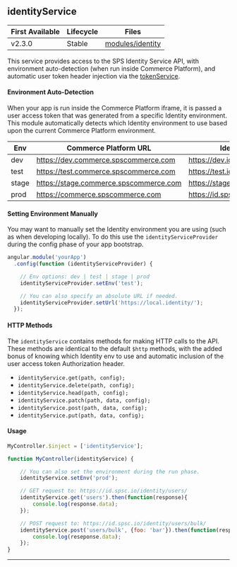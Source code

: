 ## identityService

| First Available 	| Lifecycle     | Files |
|-----------------	|----------     |------ |
| v2.3.0 	        | Stable           | [modules/identity][identityService] 	|

This service provides access to the SPS Identity Service API, with environment auto-detection
(when run inside Commerce Platform), and automatic user token header injection via the
[tokenService](http://localhost:8000/#services-tokenservice).

#### Environment Auto-Detection

When your app is run inside the Commerce Platform iframe, it is passed a user access token that
was generated from a specific Identity environment. This module automatically detects which Identity
environment to use based upon the current Commerce Platform environment.

| Env | Commerce Platform URL | Identity URL |
| --- | --------------------- | ------------ |
| dev | https://dev.commerce.spscommerce.com | https://dev.id.spsc.io/identity/ |
| test | https://test.commerce.spscommerce.com | https://test.id.spsc.io/identity/ |
| stage | https://stage.commerce.spscommerce.com | https://stage.id.spsc.io/identity/ |
| prod | https://commerce.spscommerce.com | https://id.spsc.io/identity/ |

#### Setting Environment Manually

You may want to manually set the Identity environment you are using (such as when developing locally).
To do this use the ```identityServiceProvider``` during the config phase of your app bootstrap.

```javascript
angular.module('yourApp')
  .config(function (identityServiceProvider) {

    // Env options: dev | test | stage | prod
    identityServiceProvider.setEnv('test');

    // You can also specify an absolute URL if needed.
    identityServiceProvider.setUrl('https://local.identity/');
  });
```

#### HTTP Methods

The ```identityService``` contains methods for making HTTP calls to the API.  These methods are
identical to the default ```$http``` methods, with the added bonus of knowing which Identity env
to use and automatic inclusion of the user access token Authorization header.

* ```identityService.get(path, config);```
* ```identityService.delete(path, config);```
* ```identityService.head(path, config);```
* ```identityService.patch(path, data, config);```
* ```identityService.post(path, data, config);```
* ```identityService.put(path, data, config);```

#### Usage

```javascript
MyController.$inject = ['identityService'];

function MyController(identityService) {

    // You can also set the environment during the run phase.
    identityService.setEnv('prod');

    // GET request to: https://id.spsc.io/identity/users/
    identityService.get('users').then(function(response){
        console.log(response.data);
    });

    // POST request to: https://id.spsc.io/identity/users/bulk/
    identityService.post('users/bulk', {foo: 'bar'}).then(function(response){
        console.log(reseponse.data);
    });
}
```

---

[identityService]: https://github.com/SPSCommerce/webui-core/tree/master/core/modules/identity/
